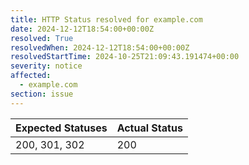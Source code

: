 ```yaml
---
title: HTTP Status resolved for example.com
date: 2024-12-12T18:54:00+00:00Z
resolved: True
resolvedWhen: 2024-12-12T18:54:00+00:00Z
resolvedStartTime: 2024-10-25T21:09:43.191474+00:00
severity: notice
affected:
  - example.com
section: issue
---
```


| Expected Statuses | Actual Status  |
|-------------------|----------------|
| 200, 301, 302 | 200 |
